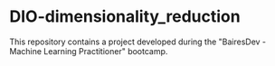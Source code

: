 # DIO-dimensionality_reduction
This repository contains a project developed during the "BairesDev - Machine Learning Practitioner" bootcamp.
